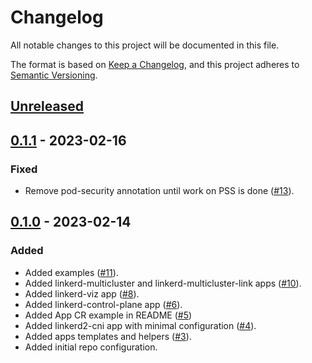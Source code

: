 # Changelog

All notable changes to this project will be documented in this file.

The format is based on [Keep a Changelog](https://keepachangelog.com/en/1.0.0/),
and this project adheres to [Semantic Versioning](https://semver.org/spec/v2.0.0.html).

## [Unreleased]

## [0.1.1] - 2023-02-16

### Fixed

- Remove pod-security annotation until work on PSS is done ([#13](https://github.com/giantswarm/linkerd-bundle/pull/13)).

## [0.1.0] - 2023-02-14

### Added

- Added examples ([#11](https://github.com/giantswarm/linkerd-bundle/pull/11)).
- Added linkerd-multicluster and linkerd-multicluster-link apps ([#10](https://github.com/giantswarm/linkerd-bundle/pull/10)).
- Added linkerd-viz app ([#8](https://github.com/giantswarm/linkerd-bundle/pull/8)).
- Added linkerd-control-plane app ([#6](https://github.com/giantswarm/linkerd-bundle/pull/6)).
- Added App CR example in README ([#5](https://github.com/giantswarm/linkerd-bundle/pull/5))
- Added linkerd2-cni app with minimal configuration ([#4](https://github.com/giantswarm/linkerd-bundle/pull/4)).
- Added apps templates and helpers ([#3](https://github.com/giantswarm/linkerd-bundle/pull/3)).
- Added initial repo configuration.

[Unreleased]: https://github.com/giantswarm/linkerd-bundle/compare/v0.1.1...HEAD
[0.1.1]: https://github.com/giantswarm/linkerd-bundle/compare/v0.1.0...v0.1.1
[0.1.0]: https://github.com/giantswarm/linkerd-bundle/releases/tag/v0.1.0
